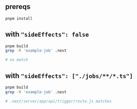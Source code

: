 ## prereqs

```bash
pnpm install
```

## with `"sideEffects": false`

```bash
pnpm build
grep -R 'example-job' .next

# no match
```

## with `"sideEffects": ["./jobs/**/*.ts"]`

```bash
pnpm build
grep -R 'example-job' .next

# .next/server/app/api/trigger/route.js matches
```